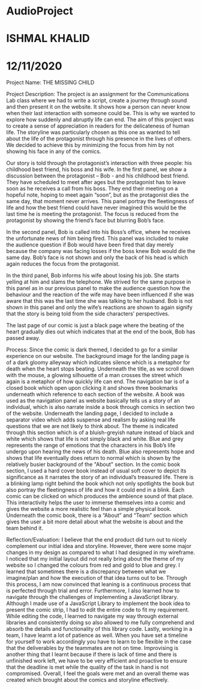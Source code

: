 # AudioProject
# ISHMAL KHALID 
# 12/11/2020

Project Name: THE MISSING CHILD

Project Description: The project is an assignment for the Communications Lab class where we had to write a script, create a journey through sound and then present it on the website. It shows how a person can never know when their last interaction with someone could be. This is why we wanted to explore how suddenly and abruptly life can end. The aim of this project was to create a sense of appreciation in readers for the delicateness of human life. The storyline was particularly chosen as this one as wanted to tell about the life of the protagonist through his presence in the lives of others. We decided to achieve this by minimizing the focus from him by not showing his face in any of the comics. 

Our story is told through the protagonist’s interaction with three people: his childhood best friend, his boss and his wife. In the first panel, we show a discussion between the protagonist – Bob - and his childhood best friend. They have scheduled to meet after ages but the protagonist has to leave soon as he receives a call from his boss. They end their meeting on a hopeful note, hoping to meet again “soon”, but as the protagonist dies the same day, that moment never arrives. This panel portray the fleetingness of life and how the best friend could have never imagined this would be the last time he is meeting the protagonist. The focus is reduced from the protagonist by showing the friend’s face but blurring Bob’s face. 

In the second panel, Bob is called into his Boss’s office, where he receives the unfortunate news of him being fired. This panel was included to make the audience question if Bob would have been fired that day merely because the company was facing losses if the boss knew Bob would die the same day. Bob’s face is not shown and only the back of his head is which again reduces the focus from the protagonist.

In the third panel, Bob informs his wife about losing his job. She starts yelling at him and slams the telephone. We strived for the same purpose in this panel as in our previous panel to make the audience question how the behaviour and the reaction of the wife may have been influenced if she was aware that this was the last time she was talking to her husband. Bob is not shown in this panel and only the wife’s reactions are shown to again signify that the story is being told from the side characters’ perspectives.

The last page of our comic is just a black page where the beating of the heart gradually dies out which indicates that at the end of the book, Bob has passed away.

Process: Since the comic is dark themed, I decided to go for a similar experience on our website.  The background image for the landing page is of a dark gloomy alleyway which indicates silence which is a metaphor for death when the heart stops beating. Underneath the title, as we scroll down with the mouse, a glowing silhouette of a man crosses the street which again is a metaphor of how quickly life can end. The navigation bar is of a closed book which open upon clicking it and shows three bookmarks underneath which reference to each section of the website. A book was used as the navigation panel as website basically tells us a story of an individual, which is also narrate inside a book through comics in section two of the website. Underneath the landing page, I decided to include a separator video which adds suspense and realism by asking real life questions that we are not likely to think about. The theme is indicated through this section which is of a bluish-greyish nature instead of black and white which shows that life is not simply black and white. Blue and grey represents the range of emotions that the characters in his Bob’s life undergo upon hearing the news of his death. Blue also represents hope and shows that life eventually does return to normal which is shown by the relatively busier background of the "About" section. In the comic book section, I used a hard cover book instead of usual soft cover to depict its significance as it narrates the story of an individual’s treasured life. There is a blinking lamp right behind the book which not only spotlights the book but also portray the fleetingness of life and how it could end in a blink. Each comic can be clicked on which produces the ambience sound of that place. This interactivity helps the user to immerse themselves into a comic and gives the website a more realistic feel than a simple physical book. Underneath the comic book, there is a “About” and “Team” section which gives the user a bit more detail about what the website is about and the team behind it. 

Reflection/Evaluation: I believe that the end product did turn out to nicely complement our initial idea and storyline. However, there were some major changes in my design as compared to what I had designed in my wireframe. I noticed that my initial layout did not really bring about the theme of my website so I changed the colours from red and gold to blue and grey. I learned that sometimes there is a discrepancy between what we imagine/plan and how the execution of that idea turns out to be. Through this process, I am now convinced that leaning is a continuous process that is perfected through trial and error. Furthermore, I also learned how to navigate through the challenges of implementing a JavaScript library. Although I made use of a JavaScript Library to implement the book idea to present the comic strip, I had to edit the entire code to fit my requirement. While editing the code, I learned to navigate my way through external libraries and consistently doing so also allowed to me fully comprehend and absorb the details and functionality of this library code. Lastly, working in a team, I have learnt a lot of patience as well. When you have set a timeline for yourself to work accordingly you have to learn to be flexible in the case that the deliverables by the teammates are not on time. Improvising is another thing that I learnt because if there is lack of time and there is unfinished work left, we have to be very efficient and proactive to ensure that the deadline is met while the quality of the task in hand is not compromised. Overall, I feel the goals were met and an overall theme was created which brought about the comics and storyline effectively. 
